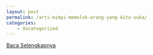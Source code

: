 ```yaml
---
layout: post
permalink: /arti-mimpi-memeluk-orang-yang-kita-suka/
categories:
    - Uncategorized
---
```


[Baca Selengkapnya](/07)